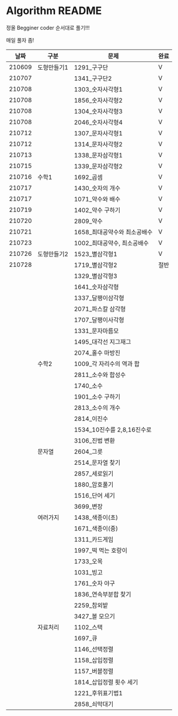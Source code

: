 # Algorithm README

정올 Begginer coder 순서대로 풀기!!!

매일 풀자 좀!

| 날짜   | 구분        | 문제                         | 완료 |
| ------ | ----------- | ---------------------------- | ---- |
| 210609 | 도형만들기1 | 1291_구구단                  | V    |
| 210707 |             | 1341_구구단2                 | V    |
| 210708 |             | 1303_숫자사각형1             | V    |
| 210708 |             | 1856_숫자사각형2             | V    |
| 210708 |             | 1304_숫자사각형3             | V    |
| 210708 |             | 2046_숫자사각형4             | V    |
| 210712 |             | 1307_문자사각형1             | V    |
| 210712 |             | 1314_문자사각형2             | V    |
| 210713 |             | 1338_문자삼각형1             | V    |
| 210715 |             | 1339_문자삼각형2             | V    |
| 210716 | 수학1       | 1692_곱셈                    | V    |
| 210717 |             | 1430_숫자의 개수             | V    |
| 210717 |             | 1071_약수와 배수             | V    |
| 210719 |             | 1402_약수 구하기             | V    |
| 210720 |             | 2809_약수                    | V    |
| 210721 |             | 1658_최대공약수와 최소공배수 | V    |
| 210723 |             | 1002_최대공약수, 최소공배수  | V    |
| 210726 | 도형만들기2 | 1523_별삼각형1               | V    |
| 210728 |             | 1719_별삼각형2               | 절반 |
|        |             | 1329_별삼각형3               |      |
|        |             | 1641_숫자삼각형              |      |
|        |             | 1337_달팽이삼각형            |      |
|        |             | 2071_파스칼 삼각형           |      |
|        |             | 1707_달팽이사각형            |      |
|        |             | 1331_문자마름모              |      |
|        |             | 1495_대각선 지그재그         |      |
|        |             | 2074_홀수 마방진             |      |
|        | 수학2       | 1009_각 자리수의 역과 합     |      |
|        |             | 2811_소수와 합성수           |      |
|        |             | 1740_소수                    |      |
|        |             | 1901_소수 구하기             |      |
|        |             | 2813_소수의 개수             |      |
|        |             | 2814_이진수                  |      |
|        |             | 1534_10진수를 2,8,16진수로   |      |
|        |             | 3106_진법 변환               |      |
|        | 문자열      | 2604_그릇                    |      |
|        |             | 2514_문자열 찾기             |      |
|        |             | 2857_세로읽기                |      |
|        |             | 1880_암호풀기                |      |
|        |             | 1516_단어 세기               |      |
|        |             | 3699_변장                    |      |
|        | 여러가지    | 1438_색종이(초)              |      |
|        |             | 1671_색종이(중)              |      |
|        |             | 1311_카드게임                |      |
|        |             | 1997_떡 먹는 호랑이          |      |
|        |             | 1733_오목                    |      |
|        |             | 1031_빙고                    |      |
|        |             | 1761_숫자 야구               |      |
|        |             | 1836_연속부분합 찾기         |      |
|        |             | 2259_참외밭                  |      |
|        |             | 3427_볼 모으기               |      |
|        | 자료처리    | 1102_스택                    |      |
|        |             | 1697_큐                      |      |
|        |             | 1146_선택정렬                |      |
|        |             | 1158_삽입정렬                |      |
|        |             | 1157_버블정렬                |      |
|        |             | 1814_삽입정렬 횟수 세기      |      |
|        |             | 1221_후위표기법1             |      |
|        |             | 2858_쇠막대기                |      |



